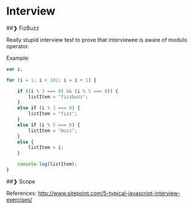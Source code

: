 # Interview

##❯ FizBuzz

  Really stupid interview test to prove that interviewee is aware of modulo operator.

  Example:
```javascript
var i;

for (i = 1; i < 101; i = i + 1) {

    if ((i % 3 === 0) && (i % 5 === 0)) {
        listItem = "fizzbuzz";
    }
    else if (i % 3 === 0) {
        listItem = "fizz";
    }
    else if (i % 5 === 0) {
        listItem = "buzz";
    }
    else {
        listItem = i;
    }

    console.log(listItem);
}
```

##❯ Scope

References: http://www.sitepoint.com/5-typical-javascript-interview-exercises/
